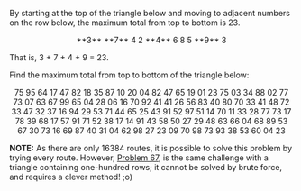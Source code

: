 By starting at the top of the triangle below and moving to adjacent numbers on the row below, the maximum total from top to bottom is 23.

<center>
**3**
**7** 4
2 **4** 6
8 5 **9** 3
</center>

That is, 3 + 7 + 4 + 9 = 23.

Find the maximum total from top to bottom of the triangle below:

<center>
75
95 64
17 47 82
18 35 87 10
20 04 82 47 65
19 01 23 75 03 34
88 02 77 73 07 63 67
99 65 04 28 06 16 70 92
41 41 26 56 83 40 80 70 33
41 48 72 33 47 32 37 16 94 29
53 71 44 65 25 43 91 52 97 51 14
70 11 33 28 77 73 17 78 39 68 17 57
91 71 52 38 17 14 91 43 58 50 27 29 48
63 66 04 68 89 53 67 30 73 16 69 87 40 31
04 62 98 27 23 09 70 98 73 93 38 53 60 04 23
</center>

**NOTE:** As there are only 16384 routes, it is possible to solve this problem by trying every route. However, [Problem 67][1], is the same challenge with a triangle containing one-hundred rows; it cannot be solved by brute force, and requires a clever method! ;o)

[1]: https://projecteuler.net/problem=67
